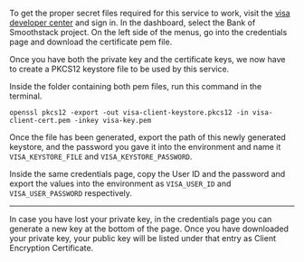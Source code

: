 To get the proper secret files required for this service to work, visit the [visa developer center](https://developer.visa.com/) and sign in.
In the dashboard, select the Bank of Smoothstack project. On the left side of the menus, go into the credentials page and download the certificate pem file.

Once you have both the private key and the certificate keys, we now have to create a PKCS12 keystore file to be used by this service.

Inside the folder containing both pem files, run this command in the terminal.

`openssl pkcs12 -export -out visa-client-keystore.pkcs12 -in visa-client-cert.pem -inkey visa-key.pem `

Once the file has been generated, export the path of this newly generated keystore, and the password you gave it into the environment and name it `VISA_KEYSTORE_FILE` and `VISA_KEYSTORE_PASSWORD`.

Inside the same credentials page, copy the User ID and the password and export the values into the environment as `VISA_USER_ID` and `VISA_USER_PASSWORD` respectively.

---

In case you have lost your private key, in the credentials page you can generate a new key at the bottom of the page. Once you have downloaded your private key, your public key will be listed under that entry as Client Encryption Certificate.